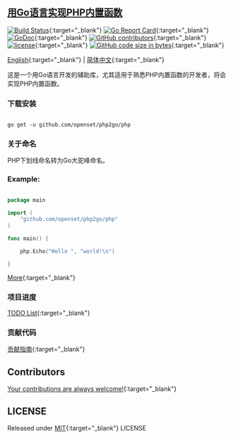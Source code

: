 ## [用Go语言实现PHP内置函数](https://openset.github.io/php2go)

[![Build Status](https://travis-ci.org/openset/php2go.svg?branch=master)](https://travis-ci.org/openset/php2go){:target="_blank"}
[![Go Report Card](https://goreportcard.com/badge/github.com/openset/php2go)](https://goreportcard.com/report/github.com/openset/php2go){:target="_blank"}
[![GoDoc](https://godoc.org/github.com/openset/php2go/php?status.svg)](https://godoc.org/github.com/openset/php2go/php){:target="_blank"}
[![GitHub contributors](https://img.shields.io/github/contributors/openset/php2go.svg)](https://github.com/openset/php2go/graphs/contributors){:target="_blank"}
[![license](https://img.shields.io/github/license/openset/php2go.svg)](https://github.com/openset/php2go/blob/master/LICENSE){:target="_blank"}
[![GitHub code size in bytes](https://img.shields.io/github/languages/code-size/openset/php2go.svg?colorB=green)](https://github.com/openset/php2go/archive/master.zip){:target="_blank"}

[English](https://github.com/openset/go4php){:target="_blank"} | [简体中文](https://github.com/openset/php2go){:target="_blank"}

这是一个用Go语言开发的辅助库，尤其适用于熟悉PHP内置函数的开发者，将会实现PHP内置函数。

### 下载安装

```shell

go get -u github.com/openset/php2go/php

```

### 关于命名

PHP下划线命名转为Go大驼峰命名。

### Example:

```go

package main

import (
    "github.com/openset/php2go/php"
)

func main() {

    php.Echo("Hello ", "world!\n")

}

```

[More](https://github.com/openset/php2go/blob/master/main.go){:target="_blank"}

### 项目进度

[TODO List](https://github.com/openset/php2go/blob/master/TODO.md){:target="_blank"}

### 贡献代码

[贡献指南](https://github.com/openset/php2go/blob/master/.github/CONTRIBUTING.md){:target="_blank"}

## Contributors

[Your contributions are always welcome!](https://github.com/openset/php2go/graphs/contributors){:target="_blank"}

## LICENSE

Released under [MIT](https://github.com/openset/php2go/blob/master/LICENSE){:target="_blank"} LICENSE

